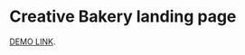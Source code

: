 # Creative Bakery landing page

[DEMO LINK](https://DolishniiVolodymyr.github.io/layout_creativeBakery/).
